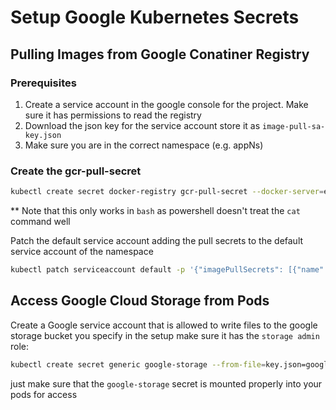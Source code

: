 # Setup Google Kubernetes Secrets

## Pulling Images from Google Conatiner Registry

### Prerequisites
1. Create a service account in the google console for the project. Make sure it has permissions to read the registry
2. Download the json key for the service account store it as `image-pull-sa-key.json`
3. Make sure you are in the correct namespace (e.g. appNs)

### Create the gcr-pull-secret

```bash
kubectl create secret docker-registry gcr-pull-secret --docker-server=eu.gcr.io --docker-username=_json_key --docker-email=youremail@gmail.com --docker-password="$(cat image-pull-sa-key.json)"
```
** Note that this only works in `bash` as powershell doesn't treat the `cat` command well


Patch the default service account adding the pull secrets to the default service account of the namespace

```bash
kubectl patch serviceaccount default -p '{"imagePullSecrets": [{"name": "gcr-pull-secret"}]}'
```
## Access Google Cloud Storage from Pods
Create a Google service account that is allowed to write files to the google storage bucket you specify in the setup make sure it has the `storage admin` role:

```bash
kubectl create secret generic google-storage --from-file=key.json=google-storage-sa-key.json
```

just make sure that the `google-storage` secret is mounted properly into your pods for access
